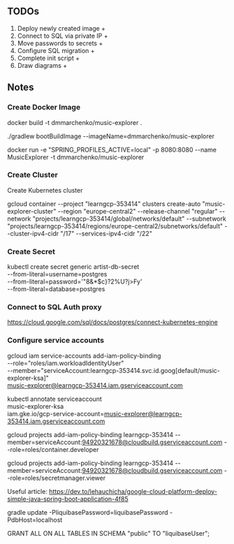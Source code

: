 ## TODOs

1. Deploy newly created image +
2. Connect to SQL via private IP +
3. Move passwords to secrets +
4. Configure SQL migration +
5. Complete init script +
6. Draw diagrams +

## Notes

### Create Docker Image

docker build -t dmmarchenko/music-explorer .

./gradlew bootBuildImage --imageName=dmmarchenko/music-explorer

docker run -e "SPRING_PROFILES_ACTIVE=local" -p 8080:8080 --name MusicExplorer -t dmmarchenko/music-explorer 

### Create Cluster

Create Kubernetes cluster

gcloud container --project "learngcp-353414" clusters create-auto "music-explorer-cluster" --region "europe-central2" --release-channel "regular" --network "projects/learngcp-353414/global/networks/default" --subnetwork "projects/learngcp-353414/regions/europe-central2/subnetworks/default" --cluster-ipv4-cidr "/17" --services-ipv4-cidr "/22"

### Create Secret

kubectl create secret generic artist-db-secret \
--from-literal=username=postgres \
--from-literal=password='"8&*$c}?2%U?j>Fy' \
--from-literal=database=postgres

### Connect to SQL Auth proxy

https://cloud.google.com/sql/docs/postgres/connect-kubernetes-engine

### Configure service accounts

gcloud iam service-accounts add-iam-policy-binding \
--role="roles/iam.workloadIdentityUser" \
--member="serviceAccount:learngcp-353414.svc.id.goog[default/music-explorer-ksa]" \
music-explorer@learngcp-353414.iam.gserviceaccount.com

kubectl annotate serviceaccount \
music-explorer-ksa \
iam.gke.io/gcp-service-account=music-explorer@learngcp-353414.iam.gserviceaccount.com

gcloud projects add-iam-policy-binding learngcp-353414 --member=serviceAccount:94920321678@cloudbuild.gserviceaccount.com --role=roles/container.developer

gcloud projects add-iam-policy-binding learngcp-353414 --member=serviceAccount:94920321678@cloudbuild.gserviceaccount.com --role=roles/secretmanager.viewer

Useful article: https://dev.to/lehauchicha/google-cloud-platform-deploy-simple-java-spring-boot-application-4f85

gradle update -PliquibasePassword=liquibasePassword -PdbHost=localhost

GRANT ALL
ON ALL TABLES
IN SCHEMA "public"
TO "liquibaseUser";